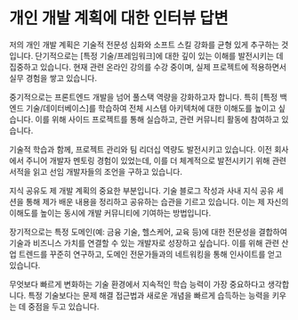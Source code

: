 # 개인 개발 계획에 대한 인터뷰 답변

저의 개인 개발 계획은 기술적 전문성 심화와 소프트 스킬 강화를 균형 있게 추구하는 것입니다. 단기적으로는 [특정 기술/프레임워크]에 대한 깊이 있는 이해를 발전시키는 데 집중하고 있습니다. 현재 관련 온라인 강의를 수강 중이며, 실제 프로젝트에 적용하면서 실무 경험을 쌓고 있습니다.

중기적으로는 프론트엔드 개발을 넘어 풀스택 역량을 강화하고자 합니다. 특히 [특정 백엔드 기술/데이터베이스]를 학습하여 전체 시스템 아키텍처에 대한 이해도를 높이고 싶습니다. 이를 위해 사이드 프로젝트를 통해 실습하고, 관련 커뮤니티 활동에 참여하고 있습니다.

기술적 학습과 함께, 프로젝트 관리와 팀 리더십 역량도 발전시키고 있습니다. 이전 회사에서 주니어 개발자 멘토링 경험이 있었는데, 이를 더 체계적으로 발전시키기 위해 관련 서적을 읽고 선임 개발자들의 조언을 구하고 있습니다.

지식 공유도 제 개발 계획의 중요한 부분입니다. 기술 블로그 작성과 사내 지식 공유 세션을 통해 제가 배운 내용을 정리하고 공유하는 습관을 기르고 있습니다. 이는 제 자신의 이해도를 높이는 동시에 개발 커뮤니티에 기여하는 방법입니다.

장기적으로는 특정 도메인(예: 금융 기술, 헬스케어, 교육 등)에 대한 전문성을 결합하여 기술과 비즈니스 가치를 연결할 수 있는 개발자로 성장하고 싶습니다. 이를 위해 관련 산업 트렌드를 꾸준히 연구하고, 도메인 전문가들과의 네트워킹을 통해 인사이트를 얻고 있습니다.

무엇보다 빠르게 변화하는 기술 환경에서 지속적인 학습 능력이 가장 중요하다고 생각합니다. 특정 기술보다는 문제 해결 접근법과 새로운 개념을 빠르게 습득하는 능력을 키우는 데 중점을 두고 있습니다.